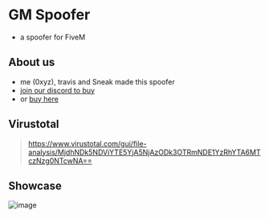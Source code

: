 # GM Spoofer
- a spoofer for FiveM

## About us
- me (0xyz), travis and Sneak made this spoofer
- [join our discord to buy](https://discord.gg/PgDKUXBYCY)
- or [buy here](https://gbmarket.mysellauth.com/product/spoofer-1-month)

## Virustotal
> https://www.virustotal.com/gui/file-analysis/MjdhNDk5NDViYTE5YjA5NjAzODk3OTRmNDE1YzRhYTA6MTczNzg0NTcwNA==

## Showcase
![image](https://github.com/user-attachments/assets/873e5313-2791-46bc-8a46-e77c32092fc4)
